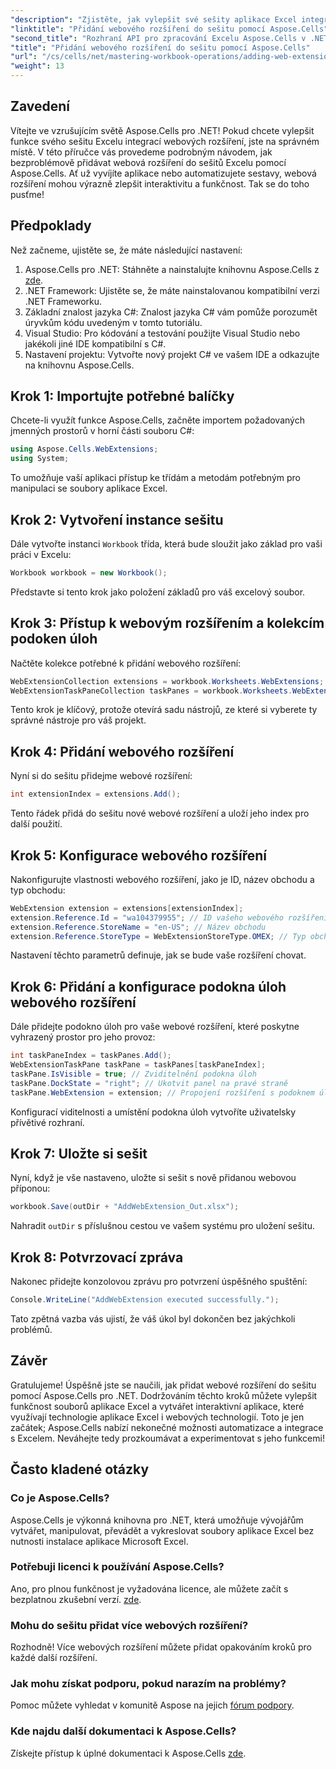 ```yaml
---
"description": "Zjistěte, jak vylepšit své sešity aplikace Excel integrací webových rozšíření pomocí Aspose.Cells pro .NET. Tento podrobný návod zahrnuje předpoklady a podrobný příklad kódu."
"linktitle": "Přidání webového rozšíření do sešitu pomocí Aspose.Cells"
"second_title": "Rozhraní API pro zpracování Excelu Aspose.Cells v .NET"
"title": "Přidání webového rozšíření do sešitu pomocí Aspose.Cells"
"url": "/cs/cells/net/mastering-workbook-operations/adding-web-extension/"
"weight": 13
---
```


## Zavedení

Vítejte ve vzrušujícím světě Aspose.Cells pro .NET! Pokud chcete vylepšit funkce svého sešitu Excelu integrací webových rozšíření, jste na správném místě. V této příručce vás provedeme podrobným návodem, jak bezproblémově přidávat webová rozšíření do sešitů Excelu pomocí Aspose.Cells. Ať už vyvíjíte aplikace nebo automatizujete sestavy, webová rozšíření mohou výrazně zlepšit interaktivitu a funkčnost. Tak se do toho pusťme!

## Předpoklady

Než začneme, ujistěte se, že máte následující nastavení:

1. Aspose.Cells pro .NET: Stáhněte a nainstalujte knihovnu Aspose.Cells z [zde](https://releases.aspose.com/cells/net/).
2. .NET Framework: Ujistěte se, že máte nainstalovanou kompatibilní verzi .NET Frameworku.
3. Základní znalost jazyka C#: Znalost jazyka C# vám pomůže porozumět úryvkům kódu uvedeným v tomto tutoriálu.
4. Visual Studio: Pro kódování a testování použijte Visual Studio nebo jakékoli jiné IDE kompatibilní s C#.
5. Nastavení projektu: Vytvořte nový projekt C# ve vašem IDE a odkazujte na knihovnu Aspose.Cells.

## Krok 1: Importujte potřebné balíčky

Chcete-li využít funkce Aspose.Cells, začněte importem požadovaných jmenných prostorů v horní části souboru C#:

```csharp
using Aspose.Cells.WebExtensions;
using System;
```

To umožňuje vaší aplikaci přístup ke třídám a metodám potřebným pro manipulaci se soubory aplikace Excel.

## Krok 2: Vytvoření instance sešitu

Dále vytvořte instanci `Workbook` třída, která bude sloužit jako základ pro vaši práci v Excelu:

```csharp
Workbook workbook = new Workbook();
```

Představte si tento krok jako položení základů pro váš excelový soubor.

## Krok 3: Přístup k webovým rozšířením a kolekcím podoken úloh

Načtěte kolekce potřebné k přidání webového rozšíření:

```csharp
WebExtensionCollection extensions = workbook.Worksheets.WebExtensions;
WebExtensionTaskPaneCollection taskPanes = workbook.Worksheets.WebExtensionTaskPanes;
```

Tento krok je klíčový, protože otevírá sadu nástrojů, ze které si vyberete ty správné nástroje pro váš projekt.

## Krok 4: Přidání webového rozšíření

Nyní si do sešitu přidejme webové rozšíření:

```csharp
int extensionIndex = extensions.Add();
```

Tento řádek přidá do sešitu nové webové rozšíření a uloží jeho index pro další použití.

## Krok 5: Konfigurace webového rozšíření

Nakonfigurujte vlastnosti webového rozšíření, jako je ID, název obchodu a typ obchodu:

```csharp
WebExtension extension = extensions[extensionIndex];
extension.Reference.Id = "wa104379955"; // ID vašeho webového rozšíření
extension.Reference.StoreName = "en-US"; // Název obchodu
extension.Reference.StoreType = WebExtensionStoreType.OMEX; // Typ obchodu
```

Nastavení těchto parametrů definuje, jak se bude vaše rozšíření chovat.

## Krok 6: Přidání a konfigurace podokna úloh webového rozšíření

Dále přidejte podokno úloh pro vaše webové rozšíření, které poskytne vyhrazený prostor pro jeho provoz:

```csharp
int taskPaneIndex = taskPanes.Add();
WebExtensionTaskPane taskPane = taskPanes[taskPaneIndex];
taskPane.IsVisible = true; // Zviditelnění podokna úloh
taskPane.DockState = "right"; // Ukotvit panel na pravé straně
taskPane.WebExtension = extension; // Propojení rozšíření s podoknem úloh
```

Konfigurací viditelnosti a umístění podokna úloh vytvoříte uživatelsky přívětivé rozhraní.

## Krok 7: Uložte si sešit

Nyní, když je vše nastaveno, uložte si sešit s nově přidanou webovou příponou:

```csharp
workbook.Save(outDir + "AddWebExtension_Out.xlsx");
```

Nahradit `outDir` s příslušnou cestou ve vašem systému pro uložení sešitu.

## Krok 8: Potvrzovací zpráva

Nakonec přidejte konzolovou zprávu pro potvrzení úspěšného spuštění:

```csharp
Console.WriteLine("AddWebExtension executed successfully.");
```

Tato zpětná vazba vás ujistí, že váš úkol byl dokončen bez jakýchkoli problémů.

## Závěr

Gratulujeme! Úspěšně jste se naučili, jak přidat webové rozšíření do sešitu pomocí Aspose.Cells pro .NET. Dodržováním těchto kroků můžete vylepšit funkčnost souborů aplikace Excel a vytvářet interaktivní aplikace, které využívají technologie aplikace Excel i webových technologií. Toto je jen začátek; Aspose.Cells nabízí nekonečné možnosti automatizace a integrace s Excelem. Neváhejte tedy prozkoumávat a experimentovat s jeho funkcemi!

## Často kladené otázky

### Co je Aspose.Cells?
Aspose.Cells je výkonná knihovna pro .NET, která umožňuje vývojářům vytvářet, manipulovat, převádět a vykreslovat soubory aplikace Excel bez nutnosti instalace aplikace Microsoft Excel.

### Potřebuji licenci k používání Aspose.Cells?
Ano, pro plnou funkčnost je vyžadována licence, ale můžete začít s bezplatnou zkušební verzí. [zde](https://releases.aspose.com/).

### Mohu do sešitu přidat více webových rozšíření?
Rozhodně! Více webových rozšíření můžete přidat opakováním kroků pro každé další rozšíření.

### Jak mohu získat podporu, pokud narazím na problémy?
Pomoc můžete vyhledat v komunitě Aspose na jejich [fórum podpory](https://forum.aspose.com/c/cells/9).

### Kde najdu další dokumentaci k Aspose.Cells?
Získejte přístup k úplné dokumentaci k Aspose.Cells [zde](https://reference.aspose.com/cells/net/).